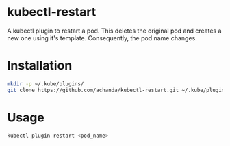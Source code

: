 # kubectl-restart
A kubectl plugin to restart a pod. This deletes the original pod and creates a new one using it's template. Consequently, the pod name changes.

# Installation
```sh
mkdir -p ~/.kube/plugins/
git clone https://github.com/achanda/kubectl-restart.git ~/.kube/plugins/restart
```

# Usage
```sh
kubectl plugin restart <pod_name>
```
